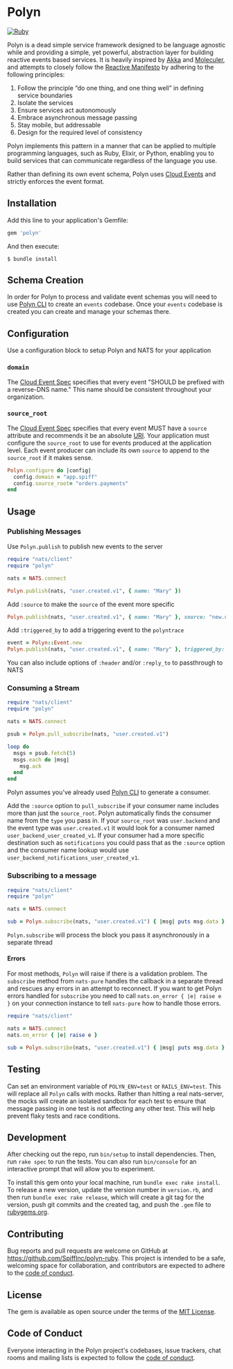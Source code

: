 # Polyn
[![Ruby](https://github.com/SpiffInc/polyn-ruby/actions/workflows/ruby.yml/badge.svg)](https://github.com/SpiffInc/polyn-ruby/actions/workflows/ruby.yml)

Polyn is a dead simple service framework designed to be language agnostic while
and providing a simple, yet powerful, abstraction layer for building reactive events
based services. It is heavily inspired by [Akka](https://akka.io) and [Moleculer](https://moleculer.services), and
attempts to closely follow the [Reactive Manifesto](http://jonasboner.com/reactive-manifesto-1-0/) by adhering to the
following principles:

1. Follow the principle “do one thing, and one thing well” in defining service boundaries
2. Isolate the services
3. Ensure services act autonomously
4. Embrace asynchronous message passing
5. Stay mobile, but addressable
6. Design for the required level of consistency

Polyn implements this pattern in a manner that can be applied to multiple programming
languages, such as Ruby, Elixir, or Python, enabling you to build services that can
communicate regardless of the language you use.

Rather than defining its own event schema, Polyn uses [Cloud Events](https://github.com/cloudevents/spec) and strictly enforces the event format.

## Installation

Add this line to your application's Gemfile:

```ruby
gem 'polyn'
```

And then execute:

    $ bundle install

## Schema Creation

In order for Polyn to process and validate event schemas you will need to use [Polyn CLI](https://github.com/SpiffInc/polyn-cli) to create an `events` codebase. Once your `events` codebase is created you can create and manage your schemas there.

## Configuration

Use a configuration block to setup Polyn and NATS for your application

### `domain`

The [Cloud Event Spec](https://github.com/cloudevents/spec/blob/v1.0.2/cloudevents/spec.md#type) specifies that every event "SHOULD be prefixed with a reverse-DNS name." This name should be consistent throughout your organization.

### `source_root`

  The [Cloud Event Spec](https://github.com/cloudevents/spec/blob/v1.0.2/cloudevents/spec.md#source-1) specifies that every event MUST have a `source` attribute and recommends it be an absolute [URI](https://en.wikipedia.org/wiki/Uniform_Resource_Identifier). Your application must configure the `source_root` to use for events produced at the application level. Each event producer can include its own `source` to append to the `source_root` if it makes sense.

```ruby
Polyn.configure do |config|
  config.domain = "app.spiff"
  config.source_root= "orders.payments"
end
```

## Usage

### Publishing Messages

Use `Polyn.publish` to publish new events to the server

```ruby
require "nats/client"
require "polyn"

nats = NATS.connect

Polyn.publish(nats, "user.created.v1", { name: "Mary" })
```

Add `:source` to make the `source` of the event more specific


```ruby
Polyn.publish(nats, "user.created.v1", { name: "Mary" }, source: "new.users")
```

Add `:triggered_by` to add a triggering event to the `polyntrace`

```ruby
event = Polyn::Event.new
Polyn.publish(nats, "user.created.v1", { name: "Mary" }, triggered_by: event)
```

You can also include options of `:header` and/or `:reply_to` to passthrough to NATS

### Consuming a Stream

```ruby
require "nats/client"
require "polyn"

nats = NATS.connect

psub = Polyn.pull_subscribe(nats, "user.created.v1")

loop do
  msgs = psub.fetch(5)
  msgs.each do |msg|
    msg.ack
  end
end
```

Polyn assumes you've already used [Polyn CLI](https://github.com/SpiffInc/polyn-cli) to generate a consumer.

Add the `:source` option to `pull_subscribe` if your consumer name includes more than just the `source_root`. Polyn automatically finds the consumer name from the `type` you pass in.
If your `source_root` was `user.backend` and the event type was `user.created.v1` it would look for a consumer named `user_backend_user_created_v1`. If your consumer had a more specific destination such as `notifications` you could pass that as the `:source` option and the consumer name lookup would use `user_backend_notifications_user_created_v1`.

### Subscribing to a message

```ruby
require "nats/client"
require "polyn"

nats = NATS.connect

sub = Polyn.subscribe(nats, "user.created.v1") { |msg| puts msg.data }
```

`Polyn.subscribe` will process the block you pass it asynchronously in a separate thread

#### Errors

For most methods, `Polyn` will raise if there is a validation problem. The `subscribe` method from `nats-pure` handles the callback in a separate thread and rescues any errors in an attempt to reconnect. If you want to get Polyn errors handled for `subscribe` you need to call `nats.on_error { |e| raise e }` on your connection instance to tell `nats-pure` how to handle those errors.

```ruby
require "nats/client"

nats = NATS.connect
nats.on_error { |e| raise e }

sub = Polyn.subscribe(nats, "user.created.v1") { |msg| puts msg.data }
```

## Testing

Can set an environment variable of `POLYN_ENV=test` or `RAILS_ENV=test`. This will replace all
`Polyn` calls with mocks. Rather than hitting a real nats-server, the mocks will create an isolated sandbox for each test to ensure that message passing in one test is not affecting any
other test. This will help prevent flaky tests and race conditions.

## Development

After checking out the repo, run `bin/setup` to install dependencies. Then, run
`rake spec` to run the tests. You can also run `bin/console` for an interactive
prompt that will allow you to experiment.

To install this gem onto your local machine, run `bundle exec rake install`. To
release a new version, update the version number in `version.rb`, and then run
`bundle exec rake release`, which will create a git tag for the version, push git
commits and the created tag, and push the `.gem` file to
[rubygems.org](https://rubygems.org).

## Contributing

Bug reports and pull requests are welcome on GitHub at https://github.com/SpiffInc/polyn-ruby. This project is intended to be a safe, welcoming space for collaboration, and contributors are expected to adhere to the [code of conduct](https://github.com/SpiffInc/polyn-ruby/blob/main/CODE_OF_CONDUCT.md).

## License

The gem is available as open source under the terms of the [MIT License](https://opensource.org/licenses/MIT).

## Code of Conduct

Everyone interacting in the Polyn project's codebases, issue trackers, chat rooms and mailing lists is expected to follow the [code of conduct](https://github.com/SpiffInc/polyn-ruby/blob/main/CODE_OF_CONDUCT.md).
